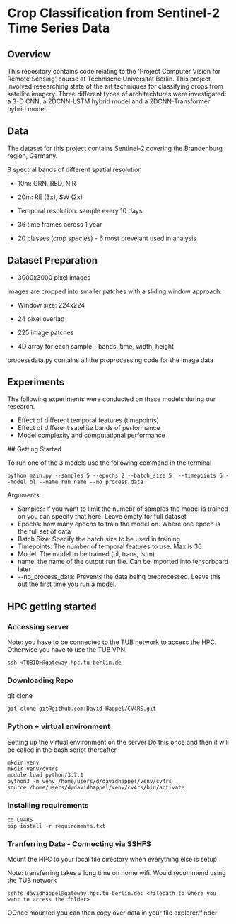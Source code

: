 

# Crop Classification from Sentinel-2 Time Series Data

## Overview 
This repository contains code relating to the 'Project Computer Vision for Remote Sensing' course at Technische Universität Berlin. This project involved researching state of the art techniques for classifying crops from satellite imagery. Three different types of architechtures were investigated: a 3-D CNN, a 2DCNN-LSTM hybrid model and a 2DCNN-Transformer hybrid model. 

## Data 
The dataset for this project contains Sentinel-2 covering the Brandenburg region, Germany. 

8 spectral bands of different spatial resolution
- 10m: GRN, RED, NIR
- 20m: RE (3x), SW (2x)
- Temporal resolution: sample every 10 days 
- 36 time frames across 1 year 

- 20 classes (crop species) - 6 most prevelant used in analysis

## Dataset Preparation


- 3000x3000 pixel images

Images are cropped into smaller patches with a sliding window approach: 
- Window size: 224x224
- 24 pixel overlap
- 225 image patches

-  4D array for each sample - bands, time, width, height 


processdata.py contains all the proprocessing code for the image data 

## Experiments
The following experiments were conducted on these models during our research. 
- Effect of different temporal features (timepoints)
- Effect of different satellite bands of performance
- Model complexity and computational performance 



## Getting Started 

To run one of the 3 models use the following command in the terminal

```
python main.py --samples 5 --epochs 2 --batch_size 5  --timepoints 6 --model bl --name run_name --no_process_data
```

Arguments: 
- Samples: if you want to limit the numebr of samples the model is trained on you can specify that here. Leave empty for full dataset 
- Epochs: how many epochs to train the model on. Where one epoch is the full set of data
- Batch Size: Specify the batch size to be used in training 
- Timepoints: The number of temporal features to use. Max is 36 
- Model: The model to be trained (bl, trans, lstm)
- name: the name of the output run file. Can be imported into tensorboard later 
- --no_process_data: Prevents the data being preprocessed. Leave this out the first time you run a model. 


## HPC getting started

### Accessing server
Note: you have to be connected to the TUB network to access the HPC. Otherwise you have to use the TUB VPN. 

```
ssh <TUBID>@gateway.hpc.tu-berlin.de
```

### Downloading Repo
git clone

```
git clone git@github.com:David-Happel/CV4RS.git
```

### Python + virtual environment
Setting up the virtual environment on the server
Do this once and then it will be called in the bash script thereafter

```
mkdir venv
mkdir venv/cv4rs
module load python/3.7.1
python3 -m venv /home/users/d/davidhappel/venv/cv4rs
source /home/users/d/davidhappel/venv/cv4rs/bin/activate
```

### Installing requirements 

```
cd CV4RS
pip install -r requirements.txt
```

### Tranferring Data - Connecting via SSHFS
Mount the HPC to your local file directory when everything else is setup

Note: transferring takes a long time on home wifi. Would recommend using the TUB network

```
sshfs davidhappel@gateway.hpc.tu-berlin.de: <filepath to where you want to access the folder>
```

OOnce mounted you can then copy over data in your file explorer/finder
